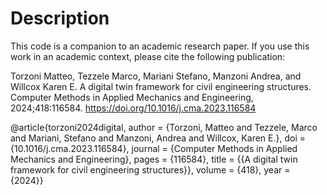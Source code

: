# Description

This code is a companion to an academic research paper. If you use this work in an academic context, please cite the following publication:

Torzoni Matteo, Tezzele Marco, Mariani Stefano, Manzoni Andrea, and Willcox Karen E. A digital twin framework for civil engineering structures. 
Computer Methods in Applied Mechanics and Engineering, 2024;418:116584. https://doi.org/10.1016/j.cma.2023.116584

@article{torzoni2024digital,
    author = {Torzoni, Matteo and Tezzele, Marco and Mariani, Stefano and Manzoni, Andrea and Willcox, Karen E.},
    doi = {10.1016/j.cma.2023.116584},
    journal = {Computer Methods in Applied Mechanics and Engineering},
    pages = {116584},
    title = {{A digital twin framework for civil engineering structures}},
    volume = {418},
    year = {2024}}
